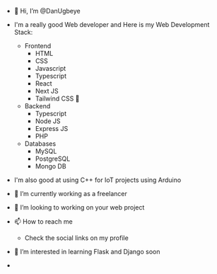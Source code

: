 - 👋 Hi, I’m @DanUgbeye
- I'm a really good Web developer and Here is my Web Development Stack:
  - Frontend
    - HTML
    - CSS
    - Javascript
    - Typescript
    - React
    - Next JS
    - Tailwind CSS 💞️
  - Backend
    - Typescript
    - Node JS
    - Express JS
    - PHP
  - Databases
    - MySQL
    - PostgreSQL
    - Mongo DB
  
- I'm also good at using C++ for IoT projects using Arduino

- 🌱 I’m currently working as a freelancer
- 💞️ I’m looking to working on your web project
- 📫 How to reach me 
  - Check the social links on my profile
- 👀 I’m interested in learning Flask and Django soon
- 
<!---
DanUgbeye/DanUgbeye is a ✨ special ✨ repository because its `README.md` (this file) appears on your GitHub profile.
You can click the Preview link to take a look at your changes.
--->
